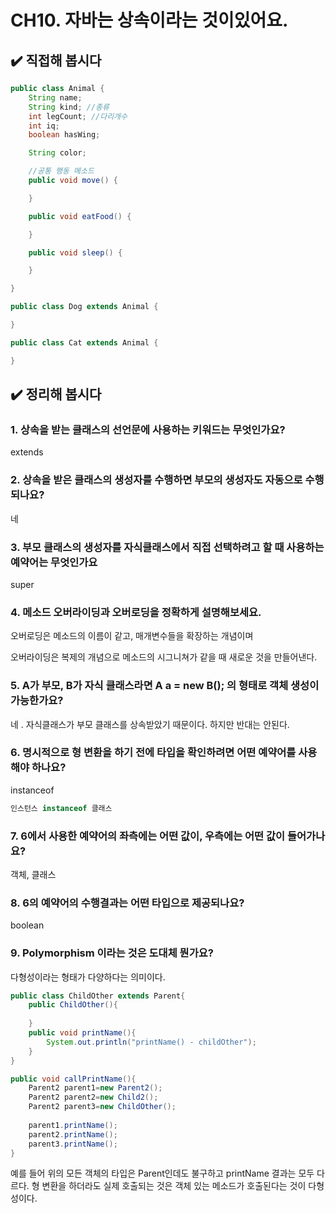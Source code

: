 # CH10. 자바는 상속이라는 것이있어요.

## ✔️ 직접해 봅시다

```java
public class Animal {
    String name;
    String kind; //종류
    int legCount; //다리개수
    int iq;
    boolean hasWing;

    String color;

    //공통 행동 메소드
    public void move() {

    }

    public void eatFood() {

    }

    public void sleep() {

    }

}
```

```java
public class Dog extends Animal {

}

public class Cat extends Animal {

}
```

## ✔️ 정리해 봅시다

### 1. 상속을 받는 클래스의 선언문에 사용하는 키워드는 무엇인가요?

extends

### 2. 상속을 받은 클래스의 생성자를 수행하면 부모의 생성자도 자동으로 수행되나요?

네

### 3. 부모 클래스의 생성자를 자식클래스에서 직접 선택하려고 할 때 사용하는 예약어는 무엇인가요

super

### 4. 메소드 오버라이딩과 오버로딩을 정확하게 설명해보세요.

오버로딩은  메소드의 이름이 같고, 매개변수들을 확장하는 개념이며

오버라이딩은 복제의 개념으로 메소드의 시그니쳐가 같을 때 새로운 것을 만들어낸다.

### 5. A가 부모, B가 자식 클래스라면 A a = new B(); 의 형태로 객체 생성이 가능한가요?

네 . 자식클래스가 부모 클래스를 상속받았기 때문이다. 하지만 반대는 안된다.

### 6. 명시적으로 형 변환을 하기 전에 타입을 확인하려면 어떤 예약어를 사용해야 하나요?

instanceof

```java
인스턴스 instanceof 클래스
```

### 7. 6에서 사용한 예약어의 좌측에는 어떤 값이, 우측에는 어떤 값이 들어가나요?

객체, 클래스

### 8. 6의 예약어의 수행결과는 어떤 타입으로 제공되나요?

boolean

### 9. Polymorphism 이라는 것은 도대체 뭔가요?

다형성이라는  형태가 다양하다는 의미이다.

```java
public class ChildOther extends Parent{
	public ChildOther(){
    
    }
    public void printName(){
    	System.out.println("printName() - childOther");
    }
}

public void callPrintName(){
	Parent2 parent1=new Parent2();
	Parent2 parent2=new Child2();
	Parent2 parent3=new ChildOther();
    
	parent1.printName();
	parent2.printName();
	parent3.printName();
}
```

예를 들어 위의 모든 객체의 타입은 Parent인데도 불구하고 printName 결과는 모두 다르다. 형 변환을 하더라도 실제 호출되는 것은 객체 있는 메소드가 호출된다는 것이 다형성이다.